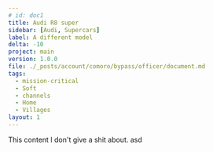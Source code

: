 ```yaml
---
# id: doc1
title: Audi R8 super
sidebar: [Audi, Supercars]
label: A different model
delta: -10
project: main
version: 1.0.0
file: ./_posts/account/comoro/bypass/officer/document.md
tags:
  - mission-critical
  - Soft
  - channels
  - Home
  - Villages
layout: 1
---
```


This content I don't give a shit about.
asd